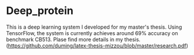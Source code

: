 # Deep_protein
This is a deep learning system I developed for my master's thesis.
Using TensorFlow, the system is currently achieves around 69% accuracy on benchmark CB513.
Plase find more details in my thesis.(https://github.com/duming/latex-thesis-mizzou/blob/master/research.pdf)
